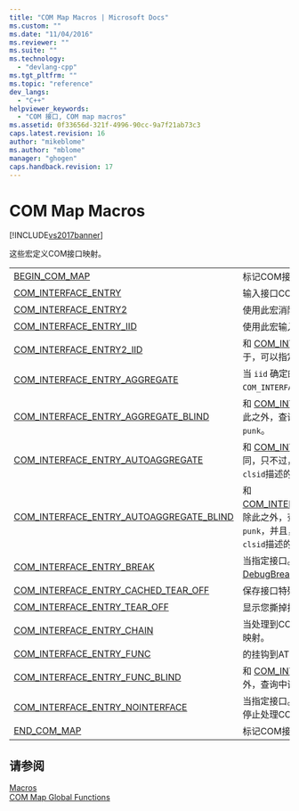 ```yaml
---
title: "COM Map Macros | Microsoft Docs"
ms.custom: ""
ms.date: "11/04/2016"
ms.reviewer: ""
ms.suite: ""
ms.technology: 
  - "devlang-cpp"
ms.tgt_pltfrm: ""
ms.topic: "reference"
dev_langs: 
  - "C++"
helpviewer_keywords: 
  - "COM 接口, COM map macros"
ms.assetid: 0f33656d-321f-4996-90cc-9a7f21ab73c3
caps.latest.revision: 16
author: "mikeblome"
ms.author: "mblome"
manager: "ghogen"
caps.handback.revision: 17
---
```

# COM Map Macros
[!INCLUDE[vs2017banner](../../assembler/inline/includes/vs2017banner.md)]

这些宏定义COM接口映射。  
  
|||  
|-|-|  
|[BEGIN\_COM\_MAP](../Topic/BEGIN_COM_MAP.md)|标记COM接口映射项的开头。|  
|[COM\_INTERFACE\_ENTRY](../Topic/COM_INTERFACE_ENTRY%20Macros.md)|输入接口COM接口映射。|  
|[COM\_INTERFACE\_ENTRY2](../Topic/COM_INTERFACE_ENTRY2.md)|使用此宏消除继承两个分支。|  
|[COM\_INTERFACE\_ENTRY\_IID](../Topic/COM_INTERFACE_ENTRY_IID.md)|使用此宏输入COM接口映射并指定其IID。|  
|[COM\_INTERFACE\_ENTRY2\_IID](../Topic/COM_INTERFACE_ENTRY2_IID.md)|和 [COM\_INTERFACE\_ENTRY2](../Topic/COM_INTERFACE_ENTRY2.md)相同，不同之处在于，可以指定不同的IID。|  
|[COM\_INTERFACE\_ENTRY\_AGGREGATE](../Topic/COM_INTERFACE_ENTRY_AGGREGATE.md)|当 `iid` 确定的接口。查询，该 `COM_INTERFACE_ENTRY_AGGREGATE` 到 `punk`。|  
|[COM\_INTERFACE\_ENTRY\_AGGREGATE\_BLIND](../Topic/COM_INTERFACE_ENTRY_AGGREGATE_BLIND.md)|和 [COM\_INTERFACE\_ENTRY\_AGGREGATE](../Topic/COM_INTERFACE_ENTRY_AGGREGATE.md)，除此之外，查询在向前查询的任何IID的结果与对 `punk`。|  
|[COM\_INTERFACE\_ENTRY\_AUTOAGGREGATE](../Topic/COM_INTERFACE_ENTRY_AUTOAGGREGATE.md)|和 [COM\_INTERFACE\_ENTRY\_AGGREGATE](../Topic/COM_INTERFACE_ENTRY_AGGREGATE.md)相同，只不过，如果 `punk` 是 **NULL**，它自动创建 `clsid`描述的聚合。|  
|[COM\_INTERFACE\_ENTRY\_AUTOAGGREGATE\_BLIND](../Topic/COM_INTERFACE_ENTRY_AUTOAGGREGATE_BLIND.md)|和 [COM\_INTERFACE\_ENTRY\_AUTOAGGREGATE](../Topic/COM_INTERFACE_ENTRY_AUTOAGGREGATE.md)，除此之外，查询任何IID相同的生成向前查询对 `punk`，并且，如果 `punk` 是 **NULL**，会自动创建 `clsid`描述的聚合。|  
|[COM\_INTERFACE\_ENTRY\_BREAK](../Topic/COM_INTERFACE_ENTRY_BREAK.md)|当指定接口。查询时，使您的程序调用 [DebugBreak](http://msdn.microsoft.com/library/windows/desktop/ms679297)。|  
|[COM\_INTERFACE\_ENTRY\_CACHED\_TEAR\_OFF](../Topic/COM_INTERFACE_ENTRY_CACHED_TEAR_OFF.md)|保存接口特殊化的数据每个实例。|  
|[COM\_INTERFACE\_ENTRY\_TEAR\_OFF](../Topic/COM_INTERFACE_ENTRY_TEAR_OFF.md)|显示您撕掉接口。|  
|[COM\_INTERFACE\_ENTRY\_CHAIN](../Topic/COM_INTERFACE_ENTRY_CHAIN.md)|当处理到COM映射时，的此项处理基类中的COM映射。|  
|[COM\_INTERFACE\_ENTRY\_FUNC](../Topic/COM_INTERFACE_ENTRY_FUNC.md)|的挂钩到ATL的 `QueryInterface` 逻辑泛型结构。|  
|[COM\_INTERFACE\_ENTRY\_FUNC\_BLIND](../Topic/COM_INTERFACE_ENTRY_FUNC_BLIND.md)|和 [COM\_INTERFACE\_ENTRY\_FUNC](../Topic/COM_INTERFACE_ENTRY_FUNC.md)，除此之外，查询中调用的任何IID的结果与对 `func`。|  
|[COM\_INTERFACE\_ENTRY\_NOINTERFACE](../Topic/COM_INTERFACE_ENTRY_NOINTERFACE.md)|当指定接口。查询时，返回 **E\_NOINTERFACE** 和停止处理COM的映射。|  
|[END\_COM\_MAP](../Topic/END_COM_MAP.md)|标记COM接口映射项的结束。|  
  
## 请参阅  
 [Macros](../../atl/reference/atl-macros.md)   
 [COM Map Global Functions](../../atl/reference/com-map-global-functions.md)
